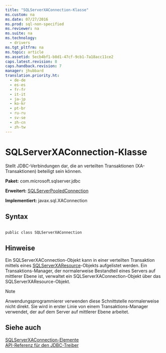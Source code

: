 ```yaml
---
title: "SQLServerXAConnection-Klasse"
ms.custom: na
ms.date: 07/27/2016
ms.prod: sql-non-specified
ms.reviewer: na
ms.suite: na
ms.technology: 
  - drivers
ms.tgt_pltfrm: na
ms.topic: article
ms.assetid: 5ecb4bf1-b8d1-47cf-9cb1-7a18acc11ce2
caps.latest.revision: 8
caps.handback.revision: 7
manager: jhubbard
translation.priority.ht: 
  - de-de
  - es-es
  - fr-fr
  - it-it
  - ja-jp
  - ko-kr
  - pt-br
  - ru-ru
  - sv-se
  - zh-cn
  - zh-tw
---
```

# SQLServerXAConnection-Klasse
  Stellt JDBC\-Verbindungen dar, die an verteilten Transaktionen \(XA\-Transaktionen\) beteiligt sein können.  
  
 **Paket:** com.microsoft.sqlserver.jdbc  
  
 **Erweitert:** [SQLServerPooledConnection](../content/SQLServerPooledConnection-Class.md)  
  
 **Implementiert:** javax.sql.XAConnection  
  
## Syntax  
  
```  
  
public class SQLServerXAConnection  
```  
  
## Hinweise  
 Ein SQLServerXAConnection\-Objekt kann in einer verteilten Transaktion mittels eines [SQLServerXAResource](../content/SQLServerXAResource-Class.md)\-Objekts aufgelistet werden. Ein Transaktions\-Manager, der normalerweise Bestandteil eines Servers auf mittlerer Ebene ist, verwaltet ein SQLServerXAConnection\-Objekt über das SQLServerXAResource\-Objekt.  
  
> [!NOTE]  
>  Anwendungsprogrammierer verwenden diese Schnittstelle normalerweise nicht direkt. Sie wird in erster Linie von einem Transaktions\-Manager verwendet, der auf dem Server auf mittlerer Ebene arbeitet.  
  
## Siehe auch  
 [SQLServerXAConnection-Elemente](../content/SQLServerXAConnection-Members.md)   
 [API-Referenz für den JDBC-Treiber](../content/JDBC-Driver-API-Reference.md)  
  
  